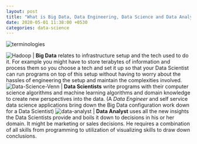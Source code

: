 ```yaml
---
layout: post
title: "What is Big Data, Data Engineering, Data Science and Data Analytics?"
date: 2020-05-01 11:38:00 +0530
categories: data-science
---
```


![terminologies](https://user-images.githubusercontent.com/1643802/80787285-bf155d80-8ba3-11ea-88fb-3ccdcef6b68d.jpg)

![Hadoop](https://user-images.githubusercontent.com/1643802/80787276-b9b81300-8ba3-11ea-8997-f9bfec8932e0.png) | **Big Data** relates to infrastructure setup and the tech used to do it. For example you might have to store terabytes of information and process them so you choose a tech and set it up so that your Data Scientist can run programs on top of this setup without having to worry about the hassles of engineering the setup and maintain the complexities involved.
![Data-Science-Venn](https://user-images.githubusercontent.com/1643802/80787284-be7cc700-8ba3-11ea-8976-a1339c4f3c89.jpg) | **Data Scientists** write programs with their computer science algorithms and machine learning algorithms and domain knowledge to create new perspectives into the data. (A _Data Engineer_ and self service data science applications bring down the Big Data configuration work down for a Data Scientist)
![data-analyst](https://user-images.githubusercontent.com/1643802/80787283-bde43080-8ba3-11ea-9428-82a2b18e3501.jpg) | **Data Analyst** uses all the new insights the Data Scientists provide and boils it down to decisions in his or her domain. It might be marketing or sales decisions. He requires a combination of all skills from programming to utilization of visualizing skills to draw down conclusions.
